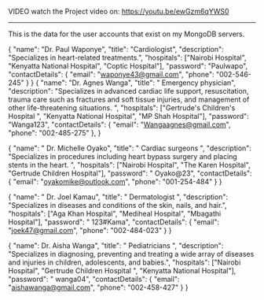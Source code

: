 VIDEO
watch the Project video on: https://youtu.be/ewGzm6qYWS0

---

This is the data for the user accounts that exist on my MongoDB servers.

{
"name": "Dr. Paul Waponye",
"title": "Cardiologist",
"description": "Specializes in heart-related treatments.",
"hospitals": ["Nairobi Hospital", "Kenyatta National Hospital", "Coptic Hospital"],
"password": "Paulwapo",
"contactDetails": {
"email": "waponye43@gmail.com",
"phone": "002-546-245"
}
}
{
"name": "Dr. Agnes Wanga",
"title": " Emergency physician",
"description": "Specializes in advanced cardiac life support, resuscitation, trauma care such as fractures and soft tissue injuries, and management of other life-threatening situations. ",
"hospitals": ["Gertrude's Children's Hospital ", "Kenyatta National Hospital", "MP Shah Hospital"],
"password": "Wanga123",
"contactDetails": {
"email": "Wangaagnes@gmail.com",
"phone": "002-485-275"
},
}

{
"name": " Dr. Michelle Oyako",
"title": " Cardiac surgeons ",
"description": "Specializes in procedures including heart bypass surgery and placing stents in the heart. ",
"hospitals": ["Nairobi Hospital", "The Karen Hospital", "Gertrude Children Hospital"],
"password": " Oyako@23",
"contactDetails": {
"email": "oyakomike@outlook.com",
"phone": "001-254-484"
}
}

{
"name": " Dr. Joel Kamau",
"title": " Dermatologist ",
"description": "Specializes in diseases and conditions of the skin, nails, and hair.",
"hospitals": ["Aga Khan Hospital", "Mediheal Hospital", "Mbagathi Hospital"],
"password": " 123#Kama",
"contactDetails": {
"email": "joek47@gmail.com",
"phone": "002-484-023"
}
}

{
"name": Dr. Aisha Wanga",
"title": " Pediatricians ",
"description": "Specializes in diagnosing, preventing and treating a wide array of diseases and injuries in children, adolescents, and babies.",
"hospitals": ["Nairobi Hospital", "Gertrude Children Hospital ", "Kenyatta National Hospital"],
"password": " wanga04",
"contactDetails": {
"email": "aishawanga@gmail.com",
"phone": "002-458-427"
}
}
